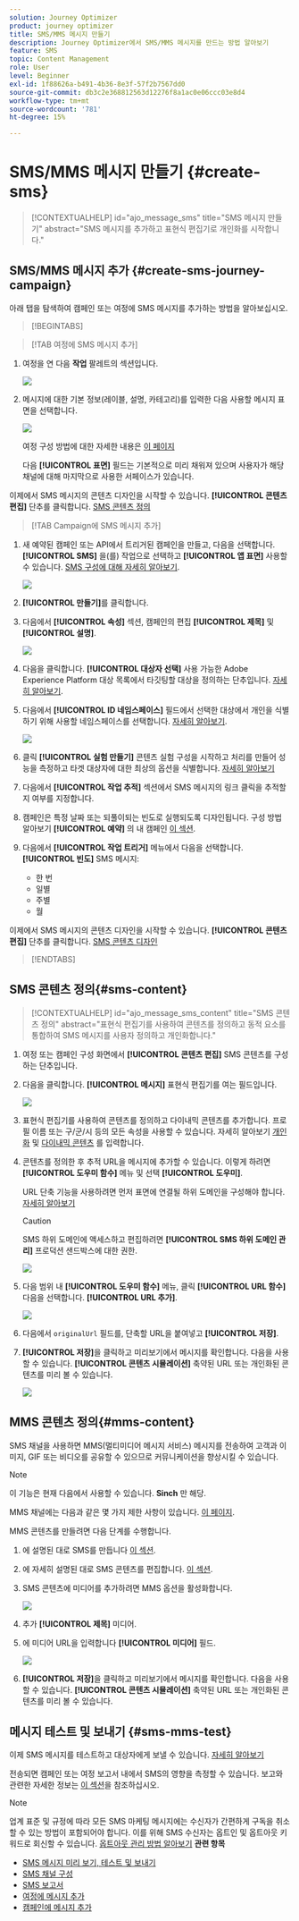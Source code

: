 ```yaml
---
solution: Journey Optimizer
product: journey optimizer
title: SMS/MMS 메시지 만들기
description: Journey Optimizer에서 SMS/MMS 메시지를 만드는 방법 알아보기
feature: SMS
topic: Content Management
role: User
level: Beginner
exl-id: 1f88626a-b491-4b36-8e3f-57f2b7567dd0
source-git-commit: db3c2e368812563d12276f8a1ac0e06ccc03e8d4
workflow-type: tm+mt
source-wordcount: '781'
ht-degree: 15%

---
```


# SMS/MMS 메시지 만들기 {#create-sms}

>[!CONTEXTUALHELP]
>id="ajo_message_sms"
>title="SMS 메시지 만들기"
>abstract="SMS 메시지를 추가하고 표현식 편집기로 개인화를 시작합니다."

## SMS/MMS 메시지 추가 {#create-sms-journey-campaign}

아래 탭을 탐색하여 캠페인 또는 여정에 SMS 메시지를 추가하는 방법을 알아보십시오.

>[!BEGINTABS]

>[!TAB 여정에 SMS 메시지 추가]

1. 여정을 연 다음 **작업** 팔레트의 섹션입니다.

   ![](assets/sms_create_1.png)

1. 메시지에 대한 기본 정보(레이블, 설명, 카테고리)를 입력한 다음 사용할 메시지 표면을 선택합니다.

   ![](assets/sms_create_2.png)

   여정 구성 방법에 대한 자세한 내용은 [이 페이지](../building-journeys/journey-gs.md)

   다음 **[!UICONTROL 표면]** 필드는 기본적으로 미리 채워져 있으며 사용자가 해당 채널에 대해 마지막으로 사용한 서페이스가 있습니다.

이제에서 SMS 메시지의 콘텐츠 디자인을 시작할 수 있습니다. **[!UICONTROL 콘텐츠 편집]** 단추를 클릭합니다. [SMS 콘텐츠 정의](#sms-content)

>[!TAB Campaign에 SMS 메시지 추가]

1. 새 예약된 캠페인 또는 API에서 트리거된 캠페인을 만들고, 다음을 선택합니다. **[!UICONTROL SMS]** 을(를) 작업으로 선택하고 **[!UICONTROL 앱 표면]** 사용할 수 있습니다. [SMS 구성에 대해 자세히 알아보기](sms-configuration.md).

   ![](assets/sms_create_3.png)

1. **[!UICONTROL 만들기]**&#x200B;를 클릭합니다.

1. 다음에서 **[!UICONTROL 속성]** 섹션, 캠페인의 편집 **[!UICONTROL 제목]** 및 **[!UICONTROL 설명]**.

   ![](assets/sms_create_4.png)

1. 다음을 클릭합니다. **[!UICONTROL 대상자 선택]** 사용 가능한 Adobe Experience Platform 대상 목록에서 타깃팅할 대상을 정의하는 단추입니다. [자세히 알아보기](../audience/about-audiences.md).

1. 다음에서 **[!UICONTROL ID 네임스페이스]** 필드에서 선택한 대상에서 개인을 식별하기 위해 사용할 네임스페이스를 선택합니다. [자세히 알아보기](../event/about-creating.md#select-the-namespace).

   ![](assets/sms_create_5.png)

1. 클릭 **[!UICONTROL 실험 만들기]** 콘텐츠 실험 구성을 시작하고 처리를 만들어 성능을 측정하고 타겟 대상자에 대한 최상의 옵션을 식별합니다. [자세히 알아보기](../campaigns/content-experiment.md)

1. 다음에서 **[!UICONTROL 작업 추적]** 섹션에서 SMS 메시지의 링크 클릭을 추적할지 여부를 지정합니다.

1. 캠페인은 특정 날짜 또는 되풀이되는 빈도로 실행되도록 디자인됩니다. 구성 방법 알아보기 **[!UICONTROL 예약]** 의 내 캠페인 [이 섹션](../campaigns/create-campaign.md#schedule).

1. 다음에서 **[!UICONTROL 작업 트리거]** 메뉴에서 다음을 선택합니다. **[!UICONTROL 빈도]** SMS 메시지:

   * 한 번
   * 일별
   * 주별
   * 월

이제에서 SMS 메시지의 콘텐츠 디자인을 시작할 수 있습니다. **[!UICONTROL 콘텐츠 편집]** 단추를 클릭합니다. [SMS 콘텐츠 디자인](#sms-content)

>[!ENDTABS]

## SMS 콘텐츠 정의{#sms-content}

>[!CONTEXTUALHELP]
>id="ajo_message_sms_content"
>title="SMS 콘텐츠 정의"
>abstract="표현식 편집기를 사용하여 콘텐츠를 정의하고 동적 요소를 통합하여 SMS 메시지를 사용자 정의하고 개인화합니다."

1. 여정 또는 캠페인 구성 화면에서 **[!UICONTROL 콘텐츠 편집]** SMS 콘텐츠를 구성하는 단추입니다.

1. 다음을 클릭합니다. **[!UICONTROL 메시지]** 표현식 편집기를 여는 필드입니다.

   ![](assets/sms-content.png)

1. 표현식 편집기를 사용하여 콘텐츠를 정의하고 다이내믹 콘텐츠를 추가합니다. 프로필 이름 또는 구/군/시 등의 모든 속성을 사용할 수 있습니다. 자세히 알아보기 [개인화](../personalization/personalize.md) 및 [다이내믹 콘텐츠](../personalization/get-started-dynamic-content.md) 를 입력합니다.

1. 콘텐츠를 정의한 후 추적 URL을 메시지에 추가할 수 있습니다. 이렇게 하려면 **[!UICONTROL 도우미 함수]** 메뉴 및 선택 **[!UICONTROL 도우미]**.

   URL 단축 기능을 사용하려면 먼저 표면에 연결될 하위 도메인을 구성해야 합니다. [자세히 알아보기](sms-subdomains.md)

   >[!CAUTION]
   >
   > SMS 하위 도메인에 액세스하고 편집하려면 **[!UICONTROL SMS 하위 도메인 관리]** 프로덕션 샌드박스에 대한 권한.

   ![](assets/sms_tracking_1.png)

1. 다음 범위 내 **[!UICONTROL 도우미 함수]** 메뉴, 클릭 **[!UICONTROL URL 함수]** 다음을 선택합니다. **[!UICONTROL URL 추가]**.

   ![](assets/sms_tracking_2.png)

1. 다음에서 `originalUrl` 필드를, 단축할 URL을 붙여넣고 **[!UICONTROL 저장]**.

1. **[!UICONTROL 저장]**&#x200B;을 클릭하고 미리보기에서 메시지를 확인합니다. 다음을 사용할 수 있습니다. **[!UICONTROL 콘텐츠 시뮬레이션]** 축약된 URL 또는 개인화된 콘텐츠를 미리 볼 수 있습니다.

   ![](assets/sms-content-preview.png)



## MMS 콘텐츠 정의{#mms-content}

SMS 채널을 사용하면 MMS(멀티미디어 메시지 서비스) 메시지를 전송하여 고객과 이미지, GIF 또는 비디오를 공유할 수 있으므로 커뮤니케이션을 향상시킬 수 있습니다.


>[!NOTE]
>
> 이 기능은 현재 다음에서 사용할 수 있습니다. **Sinch** 만 해당.
>
> MMS 채널에는 다음과 같은 몇 가지 제한 사항이 있습니다. [이 페이지](../start/guardrails.md#sms-guardrails).

MMS 콘텐츠를 만들려면 다음 단계를 수행합니다.

1. 에 설명된 대로 SMS를 만듭니다 [이 섹션](#create-sms-journey-campaign).

1. 에 자세히 설명된 대로 SMS 콘텐츠를 편집합니다. [이 섹션](#sms-content).

1. SMS 콘텐츠에 미디어를 추가하려면 MMS 옵션을 활성화합니다.

   ![](assets/sms_create_6.png)

1. 추가 **[!UICONTROL 제목]** 미디어.

1. 에 미디어 URL을 입력합니다 **[!UICONTROL 미디어]** 필드.

   ![](assets/sms_create_7.png)

1. **[!UICONTROL 저장]**&#x200B;을 클릭하고 미리보기에서 메시지를 확인합니다. 다음을 사용할 수 있습니다. **[!UICONTROL 콘텐츠 시뮬레이션]** 축약된 URL 또는 개인화된 콘텐츠를 미리 볼 수 있습니다.

## 메시지 테스트 및 보내기 {#sms-mms-test}

이제 SMS 메시지를 테스트하고 대상자에게 보낼 수 있습니다. [자세히 알아보기](send-sms.md)


전송되면 캠페인 또는 여정 보고서 내에서 SMS의 영향을 측정할 수 있습니다. 보고와 관련한 자세한 정보는 [이 섹션](../reports/campaign-global-report.md#sms-tab)을 참조하십시오.

>[!NOTE]
>
>업계 표준 및 규정에 따라 모든 SMS 마케팅 메시지에는 수신자가 간편하게 구독을 취소할 수 있는 방법이 포함되어야 합니다. 이를 위해 SMS 수신자는 옵트인 및 옵트아웃 키워드로 회신할 수 있습니다. [옵트아웃 관리 방법 알아보기](../privacy/opt-out.md#sms-opt-out-management-sms-opt-out-management)
**관련 항목**

* [SMS 메시지 미리 보기, 테스트 및 보내기](send-sms.md)
* [SMS 채널 구성](sms-configuration.md)
* [SMS 보고서](../reports/journey-global-report.md#sms-global)
* [여정에 메시지 추가](../building-journeys/journeys-message.md)
* [캠페인에 메시지 추가](../campaigns/create-campaign.md)
